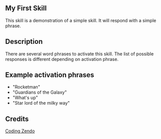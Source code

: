 ## My First Skill
This skill is a demonstration of a simple skill.  It will respond with
a simple phrase.

## Description 
There are several word phrases to activate this skill.  The list
of possible responses is different depending on activation phrase.

## Example activation phrases
* "Rocketman"
* "Guardians of the Galaxy"
* "What's up"
* "Star lord of the milky way"

## Credits 
[Coding Zendo](https://github.com/fractal13)
